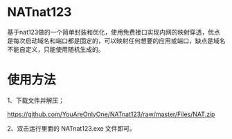 # NATnat123
基于nat123做的一个简单封装和优化，使用免费接口实现内网的映射穿透，优点是每次启动域名和端口都是固定的，可以映射任何想要的应用或端口，缺点是域名不能自定义，只能使用随机生成的。



# 使用方法

1、下载文件并解压；

https://github.com/YouAreOnlyOne/NATnat123/raw/master/Files/NAT.zip

2、双击运行里面的 NATnat123.exe 文件即可。
